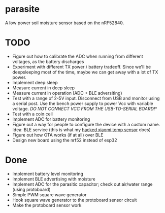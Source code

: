 # parasite
A low power soil moisture sensor based on the nRF52840.

# TODO
* Figure out how to calibrate the ADC when running from different voltages, as the battery discharges
* Experiment with different TX power / battery tradeoff. Since we'll be deepsleeping most of the time, maybe we can get away with a lot of TX power.
* Implement deep sleep
* Measure current in deep sleep
* Measure current in operation (ADC + BLE adversiting)
* Test with a range of 2-5V input. Disconnect from USB and monitor using a serial post. Use the bench power supply to power Vcc with variable voltage. *DO NOT CONNECT VCC FROM THE USB-TO-SERIAL BOARD!**
* Test with a coin cell
* Implement ADC for battery monitoring
* Figure out a way for people to configure the device with a custom name. Idea: BLE service (this is what my [hacked xiaomi temp sensor](https://github.com/atc1441/ATC_MiThermometer) does)
* Figure out how OTA works (if at all) over BLE
* Design new board using the nrf52 instead of esp32

# Done
* Implement battery level monitoring
* Implement BLE advertising with moisture
* Implement ADC for the parasitic capacitor; check out air/water range (using protoboard)
* Simple PWM square wave generator
* Hook square wave generator to the protoboard sensor circuit
* Make the protoboard sensor work